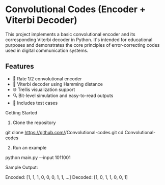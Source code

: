 # Convolutional Codes (Encoder + Viterbi Decoder)

This project implements a basic convolutional encoder and its corresponding Viterbi decoder in Python. It's intended for educational purposes and demonstrates the core principles of error-correcting codes used in digital communication systems.

## Features

- 📡 Rate 1/2 convolutional encoder
- 🧠 Viterbi decoder using Hamming distance
- 🌐 Trellis visualization support
- 🔍 Bit-level simulation and easy-to-read outputs
- 🧪 Includes test cases

Getting Started
1. Clone the repository

git clone https://github.com/<your-username>/Convolutional-codes.git
cd Convolutional-codes

2. Run an example

python main.py --input 1011001

Sample Output:

Encoded: [1, 1, 1, 0, 0, 0, 1, 1, ...]
Decoded: [1, 0, 1, 1, 0, 0, 1]

